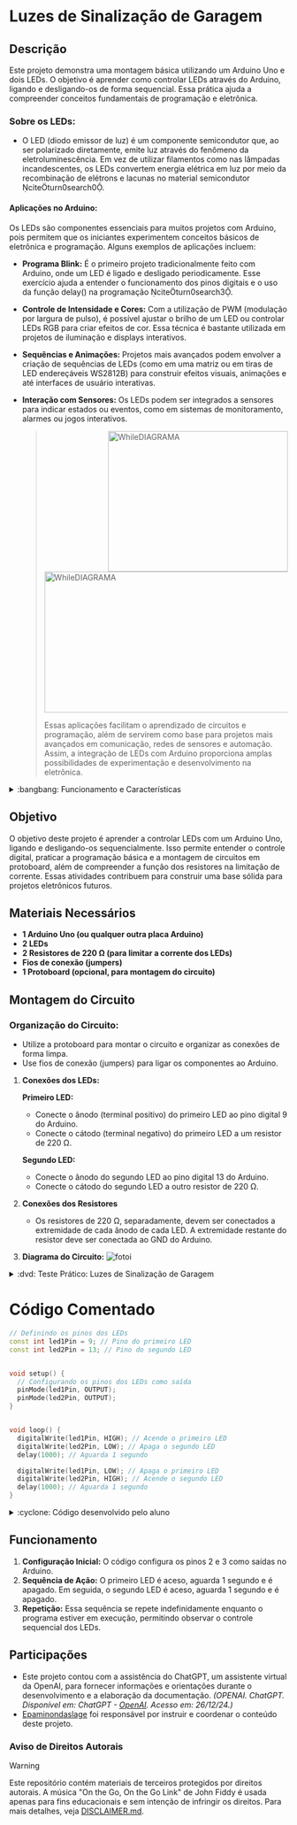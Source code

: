 # Luzes de Sinalização de Garagem


## Descrição
Este projeto demonstra uma montagem básica utilizando um Arduino Uno e dois LEDs. O objetivo é aprender como controlar LEDs através do Arduino, ligando e desligando-os de forma sequencial. Essa prática ajuda a compreender conceitos fundamentais de programação e eletrônica.

### Sobre os LEDs:
- O LED (diodo emissor de luz) é um componente semicondutor que, ao ser polarizado diretamente, emite luz através do fenômeno da eletroluminescência. Em vez de utilizar filamentos como nas lâmpadas incandescentes, os LEDs convertem energia elétrica em luz por meio da recombinação de elétrons e lacunas no material semicondutor citeturn0search0.

#### Aplicações no Arduino:

 Os LEDs são componentes essenciais para muitos projetos com Arduino, pois permitem que os iniciantes experimentem conceitos básicos de eletrônica e programação. Alguns exemplos de aplicações incluem:

   - **Programa Blink:** É o primeiro projeto tradicionalmente feito com Arduino, onde um LED é ligado e desligado periodicamente. Esse exercício ajuda a entender o funcionamento dos pinos digitais e o uso da função delay() na programação citeturn0search3.
   - **Controle de Intensidade e Cores:** Com a utilização de PWM (modulação por largura de pulso), é possível ajustar o brilho de um LED ou controlar LEDs RGB para criar efeitos de cor. Essa técnica é bastante utilizada em projetos de iluminação e displays interativos.
   - **Sequências e Animações:** Projetos mais avançados podem envolver a criação de sequências de LEDs (como em uma matriz ou em tiras de LED endereçáveis WS2812B) para construir efeitos visuais, animações e até interfaces de usuário interativas.
   - **Interação com Sensores:** Os LEDs podem ser integrados a sensores para indicar estados ou eventos, como em sistemas de monitoramento, alarmes ou jogos interativos.

     > <img height="254.3" width="325" align="right" alt="WhileDIAGRAMA" src="https://github.com/Matheusrammos/LIA-Docs/blob/main/Exerc%C3%ADcio_em_Sala_2/LED_IMG_1.png">
     >
     >
     > <img height="255" width="463" alt="WhileDIAGRAMA" src="https://github.com/Matheusrammos/LIA-Docs/blob/main/Exerc%C3%ADcio_em_Sala_2/LED_IMG_1.png">
     >
     > Essas aplicações facilitam o aprendizado de circuitos e programação, além de servirem como base para projetos mais avançados em comunicação, redes de sensores e automação. Assim, a integração de LEDs com Arduino proporciona amplas possibilidades de experimentação e desenvolvimento na eletrônica.
     
<details>
<summary> :bangbang: Funcionamento e Características </summary>

- **Baixo Consumo e Longa Vida:** Os LEDs consomem pouca energia e têm uma vida útil muito maior que as lâmpadas tradicionais, o que os torna ideais para aplicações em dispositivos portáteis e sistemas de iluminação de longa duração.

- **Diversidade de Cores:** A cor emitida pelo LED depende dos materiais semicondutores utilizados. Com técnicas de dopagem, é possível obter luz vermelha, verde, azul e até combiná-las para formar luz branca ou LEDs RGB.

- **Compactos e Eficientes:** Devido ao seu tamanho reduzido e alta eficiência energética, os LEDs são amplamente utilizados em displays, indicadores e iluminação decorativa ou funcional.

> <img height="254.3" width="413" align="right" alt="WhileDIAGRAMA" src="https://github.com/Matheusrammos/LIA-Docs/blob/main/Exerc%C3%ADcio_em_Sala_1/D%C3%ADodo_Emissor_de_Luz_3.png">

> <img height="255" width="413" alt="WhileDIAGRAMA" src="https://github.com/Matheusrammos/LIA-Docs/blob/main/Exerc%C3%ADcio_em_Sala_1/D%C3%ADodo_Emissor_de_Luz_TABELA%3ATENSAO.png">
</details>


## Objetivo
O objetivo deste projeto é aprender a controlar LEDs com um Arduino Uno, ligando e desligando-os sequencialmente. Isso permite entender o controle digital, praticar a programação básica e a montagem de circuitos em protoboard, além de compreender a função dos resistores na limitação de corrente. Essas atividades contribuem para construir uma base sólida para projetos eletrônicos futuros.


## Materiais Necessários
- **1 Arduino Uno (ou qualquer outra placa Arduino)**
- **2 LEDs**
- **2 Resistores de 220 Ω (para limitar a corrente dos LEDs)**
- **Fios de conexão (jumpers)**
- **1 Protoboard (opcional, para montagem do circuito)**


## Montagem do Circuito
### Organização do Circuito:
- Utilize a protoboard para montar o circuito e organizar as conexões de forma limpa.
- Use fios de conexão (jumpers) para ligar os componentes ao Arduino.

1. **Conexões dos LEDs:**

   **Primeiro LED:**
   - Conecte o ânodo (terminal positivo) do primeiro LED ao pino digital 9 do Arduino.
   - Conecte o cátodo (terminal negativo) do primeiro LED a um resistor de 220 Ω.

   **Segundo LED:**
   - Conecte o ânodo do segundo LED ao pino digital 13 do Arduino.
   - Conecte o cátodo do segundo LED a outro resistor de 220 Ω.
   
3. **Conexões dos Resistores**
   - Os resistores  de 220 Ω, separadamente, devem ser conectados a extremidade de cada ânodo de cada LED. A extremidade restante do resistor deve ser conectada ao GND do Arduino.
  
4. **Diagrama do Circuito:**
![fotoi](https://github.com/Matheusrammos/LIA-Docs/blob/main/Exerc%C3%ADcio_em_Sala_2/Diagrama_Aula_2.png)
<details>
<summary> :dvd: Teste Prático: Luzes de Sinalização de Garagem </summary>

[Luzes de Sinalização de Garagem](https://github.com/user-attachments/assets/2bb3d1d8-f805-40ad-b18f-218ab6cd244a)
</details>


# Código Comentado
```cpp
// Definindo os pinos dos LEDs
const int led1Pin = 9; // Pino do primeiro LED
const int led2Pin = 13; // Pino do segundo LED


void setup() {
  // Configurando os pinos dos LEDs como saída
  pinMode(led1Pin, OUTPUT);
  pinMode(led2Pin, OUTPUT);
}


void loop() {
  digitalWrite(led1Pin, HIGH); // Acende o primeiro LED
  digitalWrite(led2Pin, LOW); // Apaga o segundo LED
  delay(1000); // Aguarda 1 segundo

  digitalWrite(led1Pin, LOW); // Apaga o primeiro LED
  digitalWrite(led2Pin, HIGH); // Acende o segundo LED
  delay(1000); // Aguarda 1 segundo
}
````

<details>
<summary> :cyclone: Código desenvolvido pelo aluno </summary>

```cpp
// Definindo os pinos dos LEDs
const int ledPins[] = {9, 13};  // Pinos onde os LEDs estão conectados


void setup() {
  // Configurando os pinos dos LEDs como saída
  for (int i = 0; i < 2; i++) {
  pinMode(ledPins[i], OUTPUT);
  }
}


void loop() {
  // Acende e apaga os LEDs sequencialmente
  for (int i = 0; i < 2; i++) {
    digitalWrite(ledPins[i], HIGH); // Acende o LED correspondente ao número "i"
    delay(1000); // Aguarda 1 segundo
    digitalWrite(ledPins[i], LOW); // Apaga o LED correspondente ao número "i"
  }
}

````
</details>


## Funcionamento
1. **Configuração Inicial:** O código configura os pinos 2 e 3 como saídas no Arduino.
2. **Sequência de Ação:** O primeiro LED é aceso, aguarda 1 segundo e é apagado. Em seguida, o segundo LED é aceso, aguarda 1 segundo e é apagado.
3. **Repetição:** Essa sequência se repete indefinidamente enquanto o programa estiver em execução, permitindo observar o controle sequencial dos LEDs.


## Participações
- Este projeto contou com a assistência do ChatGPT, um assistente virtual da OpenAI, para fornecer informações e orientações durante o desenvolvimento e a elaboração da documentação.
  *(OPENAI. ChatGPT. Disponível em: ChatGPT - [OpenAI](https://www.openai.com/chatgpt). Acesso em: 26/12/24.)*
- [Epaminondaslage](https://www.bing.com/ck/a?!&&p=cf945232149fce13JmltdHM9MTcyNjcwNDAwMCZpZ3VpZD0yNGZkYWYyYS1lMjZiLTYzMWYtMzY0MC1iYmJiZTNlZTYyZGImaW5zaWQ9NTE5Mg&ptn=3&ver=2&hsh=3&fclid=24fdaf2a-e26b-631f-3640-bbbbe3ee62db&psq=src%3d%22https%3a%2f%2fgithub.com%2fEpaminondaslage%2fAluno_Fulano_de_Tal%2fblob%2fmain%2fExercicio_em_Casa_1%2fFigura.jpeg%22+alt%3d%22Circuito%22+width%3d%2250%25%22&u=a1aHR0cHM6Ly9naXRodWIuY29tL0VwYW1pbm9uZGFzbGFnZQ&ntb=1) foi responsável por instruir e coordenar o conteúdo deste projeto.

### Aviso de Direitos Autorais
>[!WARNING]
>
>Este repositório contém materiais de terceiros protegidos por direitos autorais. A música "On the Go, On the Go Link" de John Fiddy é usada apenas para fins educacionais e sem intenção de infringir os direitos. Para mais detalhes, veja [DISCLAIMER.md](./DISCLAIMER.md).
